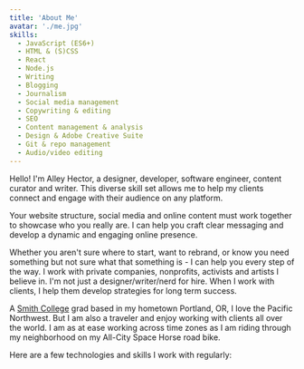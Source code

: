 ```yaml
---
title: 'About Me'
avatar: './me.jpg'
skills:
  - JavaScript (ES6+)
  - HTML & (S)CSS
  - React
  - Node.js
  - Writing
  - Blogging
  - Journalism 
  - Social media management
  - Copywriting & editing
  - SEO
  - Content management & analysis
  - Design & Adobe Creative Suite
  - Git & repo management
  - Audio/video editing
---
```


Hello! I'm Alley Hector, a designer, developer, software engineer, content curator and writer. This diverse skill set allows me to help my clients connect and engage with their audience on any platform.

Your website structure, social media and online content must work together to showcase who you really are. I can help you craft clear messaging and develop a dynamic and engaging online presence.

Whether you aren't sure where to start, want to rebrand, or know you need something but not sure what that something is - I can help you every step of the way. I work with private companies, nonprofits, activists and artists I believe in. I'm not just a designer/writer/nerd for hire. When I work with clients, I help them develop strategies for long term success.

A [Smith College](https://www.smith.edu/) grad based in my hometown Portland, OR, I love the Pacific Northwest. But I am also a traveler and enjoy working with clients all over the world. I am as at ease working across time zones as I am riding through my neighborhood on my All-City Space Horse road bike.

Here are a few technologies and skills I work with regularly:
